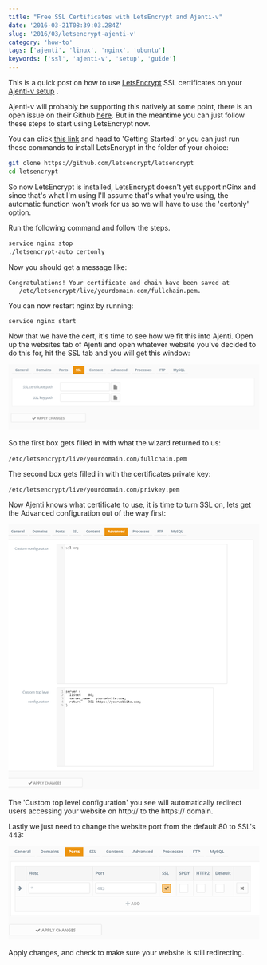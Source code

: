 ```yaml
---
title: "Free SSL Certificates with LetsEncrypt and Ajenti-v"
date: '2016-03-21T08:39:03.284Z'
slug: '2016/03/letsencrypt-ajenti-v'
category: 'how-to'
tags: ['ajenti', 'linux', 'nginx', 'ubuntu']
keywords: ['ssl', 'ajenti-v', 'setup', 'guide']
---
```

This is a quick post on how to use [LetsEncrypt](https://letsencrypt.org/) SSL certificates on your [Ajenti-v setup](/blog/2015/02/perfect-web-server) .

Ajenti-v will probably be supporting this natively at some point, there is an open issue on their Github [here](https://github.com/ajenti/ajenti/issues/797). But in the meantime you can just follow these steps to start using LetsEncrypt now.

You can click [this link](https://letsencrypt.org/getting-started/) and head to 'Getting Started' or you can just run these commands to install LetsEncrypt in the folder of your choice:

```bash
git clone https://github.com/letsencrypt/letsencrypt
cd letsencrypt
```
So now LetsEncrypt is installed, LetsEncrypt doesn't yet support nGinx and since that's what I'm using I'll assume that's what you're using, the automatic function won't work for us so we will have to use the 'certonly' option.

Run the following command and follow the steps.
```bash
service nginx stop
./letsencrypt-auto certonly
```

Now you should get a message like:
```text
Congratulations! Your certificate and chain have been saved at
   /etc/letsencrypt/live/yourdomain.com/fullchain.pem.
```
You can now restart nginx by running:
```bash
service nginx start
```
Now that we have the cert, it's time to see how we fit this into Ajenti. Open up the websites tab of Ajenti and open whatever website you've decided to do this for, hit the SSL tab and you will get this window:

![Ajenti Certs Window](images/ajenti-certs.png)

So the first box gets filled in with what the wizard returned to us:

`/etc/letsencrypt/live/yourdomain.com/fullchain.pem`

The second box gets filled in with the certificates private key:

`/etc/letsencrypt/live/yourdomain.com/privkey.pem`

Now Ajenti knows what certificate to use, it is time to turn SSL on, lets get the Advanced configuration out of the way first:

![ajenti-advanced-cert.png](images/ajenti-advanced-cert.png)

The 'Custom top level configuration' you see will automatically redirect users accessing your website on http:// to the https:// domain.

Lastly we just need to change the website port from the default 80 to SSL's 443:

![ajenti-ssl-ports.png](images/ajenti-ssl-ports.png)

Apply changes, and check to make sure your website is still redirecting.